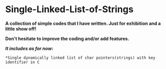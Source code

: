 # Single-Linked-List-of-Strings
**__A collection of simple codes that I have written. Just for exhibition and a little show off!__**

**__Don't hesitate to improve the coding and/or add features.__**

__*It includes as for now:*__
    
    *Single dynamically linked list of char pointers(strings) with key identifier in C
